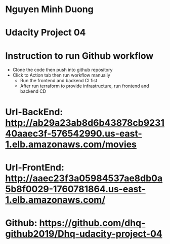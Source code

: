 # Nguyen Minh Duong 
# Udacity Project 04 
# Instruction to run Github workflow 

- Clone the code then push into github repository 
- Click to Action tab then run workflow manually
   + Run the frontend and backend CI fist
   + After run terraform to provide infrastructure, run frontend and backend CD

# Url-BackEnd: http://ab29a23ab8d6b43878cb923140aaec3f-576542990.us-east-1.elb.amazonaws.com/movies
# Url-FrontEnd: http://aaec23f3a05984537ae8db0a5b8f0029-1760781864.us-east-1.elb.amazonaws.com/
# Github: https://github.com/dhq-github2019/Dhq-udacity-project-04
